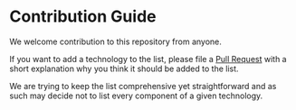 # Contribution Guide

We welcome contribution to this repository from anyone.

If you want to add a technology to the list, please file a [Pull Request](https://github.com/free-oracle/free-oracle.github.io) with a short explanation why you think it should be added to the list.

We are trying to keep the list comprehensive yet straightforward and as such may decide not to list every component of a given technology.
